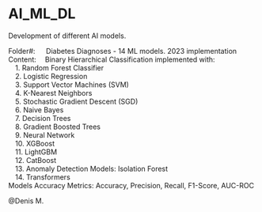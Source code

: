 # AI_ML_DL

Development of different AI models.<br>

Folder#:&nbsp;     &emsp;Diabetes Diagnoses - 14 ML models. 2023 implementation<br>
Content:    &emsp;Binary Hierarchical Classification implemented with:<br>
&emsp;1. Random Forest Classifier<br>
&emsp;2. Logistic Regression<br>
&emsp;3. Support Vector Machines (SVM)<br>
&emsp;4. K-Nearest Neighbors<br>
&emsp;5. Stochastic Gradient Descent (SGD)<br>
&emsp;6. Naive Bayes<br>
&emsp;7. Decision Trees<br>
&emsp;8. Gradient Boosted Trees<br>
&emsp;9. Neural Network<br>
&emsp;10. XGBoost<br>
&emsp;11. LightGBM<br>
&emsp;12. CatBoost<br>
&emsp;13. Anomaly Detection Models: Isolation Forest<br>
&emsp;14. Transformers<br>
Models Accuracy Metrics: Accuracy, Precision, Recall, F1-Score, AUC-ROC<br>

@Denis M.

